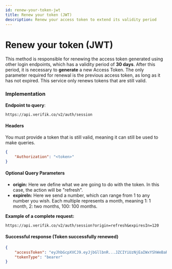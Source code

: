 ```yaml
---
id: renew-your-token-jwt
title: Renew your token (JWT)
description: Renew your access token to extend its validity period
---
```


# Renew your token (JWT)

This method is responsible for renewing the access token generated using other login endpoints, which has a validity period of **30 days**. After this period, it is necessary to **generate** a new Access Token. The only parameter required for renewal is the previous access token, as long as it has not expired. This service only renews tokens that are still valid.

### Implementation

**Endpoint to query**:

`https://api.verifik.co/v2/auth/session`

#### Headers

You must provide a token that is still valid, meaning it can still be used to make queries.

```json
{
    "Authorization": "<token>"
}
```

#### Optional Query Parameters

* **origin:** Here we define what we are going to do with the token. In this case, the action will be "refresh".
* **expireIn:** Here we send a number, which can range from 1 to any number you wish. Each multiple represents a month, meaning 1: 1 month, 2: two months, 100: 100 months.

**Example of a complete request:**

`https://api.verifik.co/v2/auth/session?origin=refresh&expiresIn=120`

#### Successful response (Token successfully renewed)

```json
{
    "accessToken": "eyJhbGcpXVCJ9.eyJjbGllbnR...JZCIYiUzNjEaIWxYShWeBaRs",
    "tokenType": "bearer"
}
```
